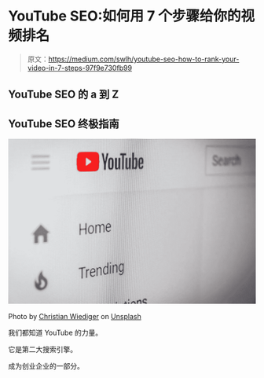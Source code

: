 # YouTube SEO:如何用 7 个步骤给你的视频排名

> 原文：<https://medium.com/swlh/youtube-seo-how-to-rank-your-video-in-7-steps-97f9e730fb99>

## YouTube SEO 的 a 到 Z

## YouTube SEO 终极指南

![](img/169755e4c692c272620a13445dd047ea.png)

Photo by [Christian Wiediger](https://unsplash.com/photos/NmGzVG5Wsg8?utm_source=unsplash&utm_medium=referral&utm_content=creditCopyText) on [Unsplash](https://unsplash.com/search/photos/youtube-seo?utm_source=unsplash&utm_medium=referral&utm_content=creditCopyText)

我们都知道 YouTube 的力量。

它是第二大搜索引擎。

成为创业企业的一部分。